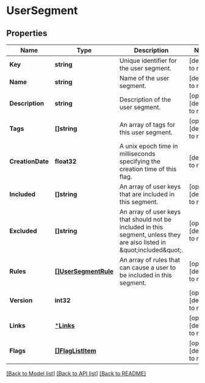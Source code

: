 # UserSegment

## Properties
Name | Type | Description | Notes
------------ | ------------- | ------------- | -------------
**Key** | **string** | Unique identifier for the user segment. | [default to null]
**Name** | **string** | Name of the user segment. | [default to null]
**Description** | **string** | Description of the user segment. | [optional] [default to null]
**Tags** | **[]string** | An array of tags for this user segment. | [optional] [default to null]
**CreationDate** | **float32** | A unix epoch time in milliseconds specifying the creation time of this flag. | [default to null]
**Included** | **[]string** | An array of user keys that are included in this segment. | [optional] [default to null]
**Excluded** | **[]string** | An array of user keys that should not be included in this segment, unless they are also listed in \&quot;included\&quot;. | [optional] [default to null]
**Rules** | [**[]UserSegmentRule**](UserSegmentRule.md) | An array of rules that can cause a user to be included in this segment. | [optional] [default to null]
**Version** | **int32** |  | [optional] [default to null]
**Links** | [***Links**](Links.md) |  | [optional] [default to null]
**Flags** | [**[]FlagListItem**](FlagListItem.md) |  | [optional] [default to null]

[[Back to Model list]](../README.md#documentation-for-models) [[Back to API list]](../README.md#documentation-for-api-endpoints) [[Back to README]](../README.md)


